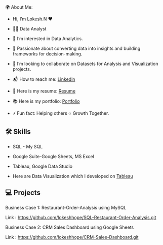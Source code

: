 🌍 About Me:

- Hi, I’m Lokesh.N ❤️  
- 👩‍💻 Data Analyst
- 👀 I’m interested in Data Analytics.  
- 🎯 Passionate about converting data into insights and building frameworks for decision-making.  
- 📑 I’m looking to collaborate on Datasets for Analysis and Visualization projects.  
- 📬 How to reach me: [Linkedin](https://www.linkedin.com/in/lokeshhope/) 
- 📄 Here is my resume: [Resume](https://drive.google.com/file/d/1BTc86PZI3UvVO4xnNzoufMZ5sUudbNV1/view?usp=sharing)
- 📚 Here is my portfolio: [Portfolio](https://www.datascienceportfol.io/iamarsingh)
  
- ⚡ Fun fact: Helping others ∝ Growth Together. 

## 🛠 Skills
- SQL - My SQL
- Google Suite-Google Sheets, MS Excel
- Tableau, Google Data Studio 

- Here are Data Visualization which I developed on [Tableau](https://public.tableau.com/app/profile/amar.singh1017/vizzes) 

## 💻 Projects
Business Case 1: Restaurant-Order-Analysis using MySQL

Link : https://github.com/lokeshhope/SQL-Restaurant-Order-Analysis.git

Business Case 2: CRM Sales Dashboard using Google Sheets

Link : https://github.com/lokeshhope/CRM-Sales-Dashboard.git

